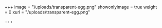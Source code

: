 +++
image = "/uploads/transparent-egg.png"
showonlyimage = true
weight = 0
xurl = "/uploads/transparent-egg.png"

+++
